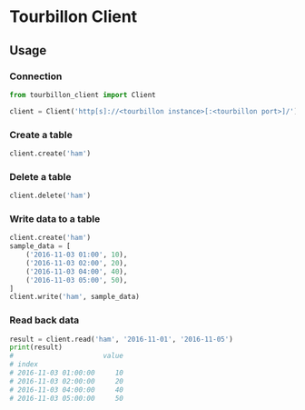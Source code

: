 # Tourbillon Client

## Usage


### Connection
```python
from tourbillon_client import Client

client = Client('http[s]://<tourbillon instance>[:<tourbillon port>]/')

```

### Create a table
```python
client.create('ham')
```

### Delete a table
```python
client.delete('ham')
```

### Write data to a table
```python
client.create('ham')
sample_data = [
    ('2016-11-03 01:00', 10),
    ('2016-11-03 02:00', 20),
    ('2016-11-03 04:00', 40),
    ('2016-11-03 05:00', 50),
]
client.write('ham', sample_data)
```


### Read back data
```python
result = client.read('ham', '2016-11-01', '2016-11-05')
print(result)
#                      value
# index
# 2016-11-03 01:00:00     10
# 2016-11-03 02:00:00     20
# 2016-11-03 04:00:00     40
# 2016-11-03 05:00:00     50
```
